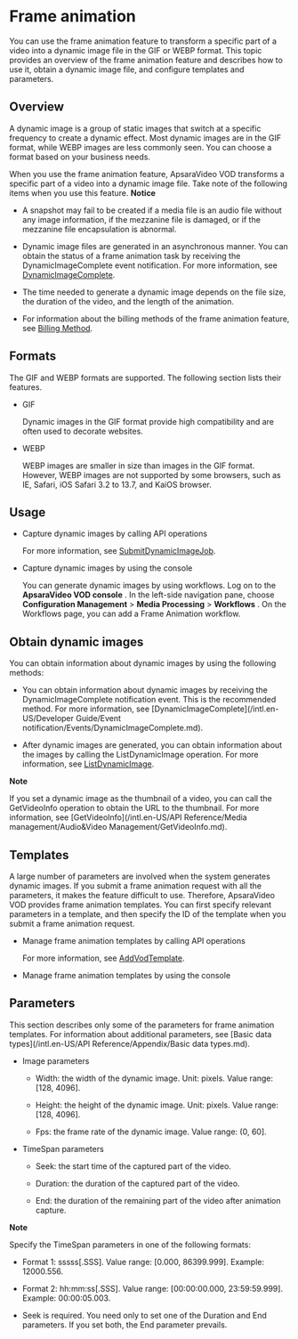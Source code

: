 Frame animation 
====================================

You can use the frame animation feature to transform a specific part of a video into a dynamic image file in the GIF or WEBP format. This topic provides an overview of the frame animation feature and describes how to use it, obtain a dynamic image file, and configure templates and parameters.

Overview 
-----------------------------

A dynamic image is a group of static images that switch at a specific frequency to create a dynamic effect. Most dynamic images are in the GIF format, while WEBP images are less commonly seen. You can choose a format based on your business needs. 

When you use the frame animation feature, ApsaraVideo VOD transforms a specific part of a video into a dynamic image file. Take note of the following items when you use this feature.
**Notice**

* A snapshot may fail to be created if a media file is an audio file without any image information, if the mezzanine file is damaged, or if the mezzanine file encapsulation is abnormal.

  

* Dynamic image files are generated in an asynchronous manner. You can obtain the status of a frame animation task by receiving the DynamicImageComplete event notification. For more information, see [DynamicImageComplete](https://help.aliyun.com/document_detail/143490.html).

  

* The time needed to generate a dynamic image depends on the file size, the duration of the video, and the length of the animation.

  

* For information about the billing methods of the frame animation feature, see [Billing Method](https://www.aliyun.com/price/product?spm=a2c4g.11186623.2.16.6ad476f3AVLuN7#/vod/detail).

  




Formats 
----------------------------

The GIF and WEBP formats are supported. The following section lists their features.

* GIF

  Dynamic images in the GIF format provide high compatibility and are often used to decorate websites.
  




<!-- -->

* WEBP

  WEBP images are smaller in size than images in the GIF format. However, WEBP images are not supported by some browsers, such as IE, Safari, iOS Safari 3.2 to 13.7, and KaiOS browser.
  




Usage 
--------------------------

* Capture dynamic images by calling API operations

  For more information, see [SubmitDynamicImageJob]().
  




<!-- -->

* Capture dynamic images by using the console

  You can generate dynamic images by using workflows. Log on to the **ApsaraVideo VOD console** . In the left-side navigation pane, choose **Configuration Management** \> **Media Processing** \> **Workflows** . On the Workflows page, you can add a Frame Animation workflow.
  




Obtain dynamic images 
------------------------------------------

You can obtain information about dynamic images by using the following methods:

* You can obtain information about dynamic images by receiving the DynamicImageComplete notification event. This is the recommended method. For more information, see [DynamicImageComplete](/intl.en-US/Developer Guide/Event notification/Events/DynamicImageComplete.md).

  

* After dynamic images are generated, you can obtain information about the images by calling the ListDynamicImage operation. For more information, see [ListDynamicImage]().

  



**Note**

If you set a dynamic image as the thumbnail of a video, you can call the GetVideoInfo operation to obtain the URL to the thumbnail. For more information, see [GetVideoInfo](/intl.en-US/API Reference/Media management/Audio&Video Management/GetVideoInfo.md).

Templates 
------------------------------

A large number of parameters are involved when the system generates dynamic images. If you submit a frame animation request with all the parameters, it makes the feature difficult to use. Therefore, ApsaraVideo VOD provides frame animation templates. You can first specify relevant parameters in a template, and then specify the ID of the template when you submit a frame animation request.

* Manage frame animation templates by calling API operations

  For more information, see [AddVodTemplate](https://help.aliyun.com/document_detail/141406.html).
  




<!-- -->

* Manage frame animation templates by using the console

  




Parameters 
-------------------------------

This section describes only some of the parameters for frame animation templates. For information about additional parameters, see [Basic data types](/intl.en-US/API Reference/Appendix/Basic data types.md).

* Image parameters

  * Width: the width of the dynamic image. Unit: pixels. Value range: \[128, 4096\].

    
  
  * Height: the height of the dynamic image. Unit: pixels. Value range: \[128, 4096\].

    
  
  * Fps: the frame rate of the dynamic image. Value range: (0, 60\].

    
  

  




<!-- -->

* TimeSpan parameters

  * Seek: the start time of the captured part of the video.

    
  
  * Duration: the duration of the captured part of the video.

    
  
  * End: the duration of the remaining part of the video after animation capture.

    
  

  



**Note**



Specify the TimeSpan parameters in one of the following formats:

* Format 1: sssss\[.SSS\]. Value range: \[0.000, 86399.999\].
  Example: 12000.556.

  

* Format 2: hh:mm:ss\[.SSS\]. Value range: \[00:00:00.000, 23:59:59.999\].
  Example: 00:00:05.003.

  

* Seek is required. You need only to set one of the Duration and End parameters. If you set both, the End parameter prevails.

  




